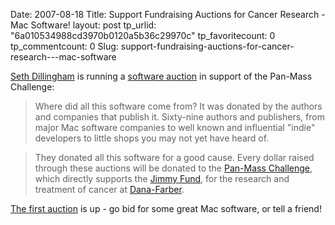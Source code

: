 Date: 2007-08-18
Title: Support Fundraising Auctions for Cancer Research - Mac Software!
layout: post
tp_urlid: "6a010534988cd3970b0120a5b36c29970c"
tp_favoritecount: 0
tp_commentcount: 0
Slug: support-fundraising-auctions-for-cancer-research---mac-software

[Seth Dillingham](http://www.truerwords.net/) is running a [software auction](http://www.truerwords.net/fundraising/pmcsoftware/) in support of the Pan-Mass Challenge:



>Where did all this software come from? It was donated by the authors and companies that publish it. Sixty-nine authors and publishers, from major Mac software companies to well known and influential "indie" developers to little shops you may not yet have heard of.



>They donated all this software for a good cause. Every dollar raised through these auctions will be donated to the <a href="http://www.pmc.org/">Pan-Mass Challenge</a>, which directly supports the <a href="http://www.jimmyfund.org/">Jimmy Fund</a>, for the research and treatment of cancer at <a href="http://www.dana-farber.org/" target="Dana-Farber Cancer Institute">Dana-Farber</a>.



[The first auction](http://cgi.ebay.com/ws/eBayISAPI.dll?ViewItem&item=320148900035&rd=1&sspagename=STRK%3AMESO%3AIT) is up - go bid for some great Mac software, or tell a friend!
